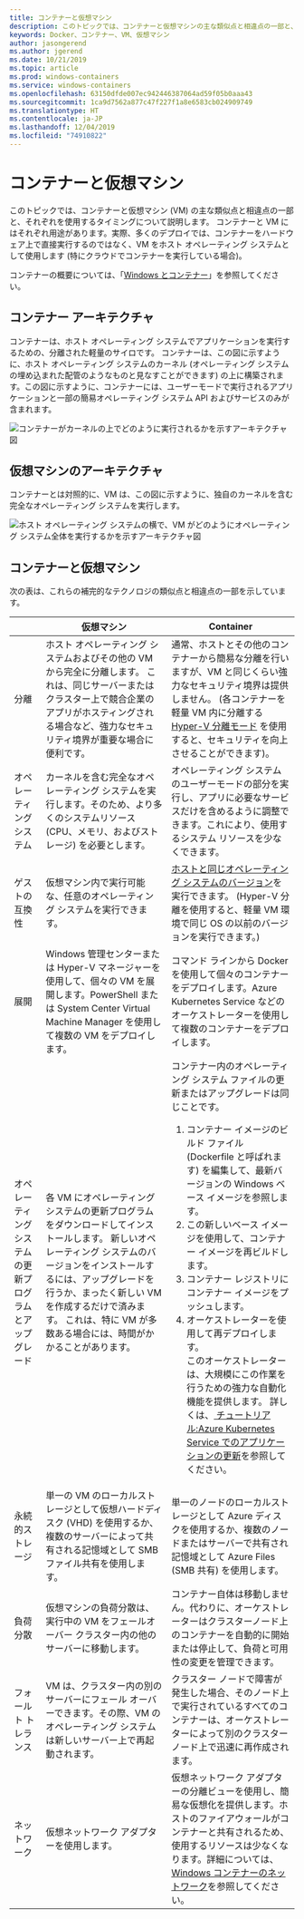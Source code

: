 ```yaml
---
title: コンテナーと仮想マシン
description: このトピックでは、コンテナーと仮想マシンの主な類似点と相違点の一部と、それぞれを使用するタイミングについて説明します。 コンテナーと仮想マシンにはそれぞれ用途があります。実際、多くのデプロイでは、コンテナーをハードウェア上で直接実行するのではなく、VM をホスト オペレーティング システムとして使用します (特にクラウドでコンテナーを実行している場合)。
keywords: Docker、コンテナー、VM、仮想マシン
author: jasongerend
ms.author: jgerend
ms.date: 10/21/2019
ms.topic: article
ms.prod: windows-containers
ms.service: windows-containers
ms.openlocfilehash: 63150dfde007ec942446387064ad59f05b0aaa43
ms.sourcegitcommit: 1ca9d7562a877c47f227f1a8e6583cb024909749
ms.translationtype: HT
ms.contentlocale: ja-JP
ms.lasthandoff: 12/04/2019
ms.locfileid: "74910822"
---
```

# <a name="containers-vs-virtual-machines"></a>コンテナーと仮想マシン

このトピックでは、コンテナーと仮想マシン (VM) の主な類似点と相違点の一部と、それぞれを使用するタイミングについて説明します。 コンテナーと VM にはそれぞれ用途があります。実際、多くのデプロイでは、コンテナーをハードウェア上で直接実行するのではなく、VM をホスト オペレーティング システムとして使用します (特にクラウドでコンテナーを実行している場合)。

コンテナーの概要については、「[Windows とコンテナー](index.md)」を参照してください。

## <a name="container-architecture"></a>コンテナー アーキテクチャ

コンテナーは、ホスト オペレーティング システムでアプリケーションを実行するための、分離された軽量のサイロです。 コンテナーは、この図に示すように、ホスト オペレーティング システムのカーネル (オペレーティング システムの埋め込まれた配管のようなものと見なすことができます) の上に構築されます。この図に示すように、コンテナーには、ユーザーモードで実行されるアプリケーションと一部の簡易オペレーティング システム API およびサービスのみが含まれます。

![コンテナーがカーネルの上でどのように実行されるかを示すアーキテクチャ図](media/container-diagram.svg)

## <a name="virtual-machine-architecture"></a>仮想マシンのアーキテクチャ

コンテナーとは対照的に、VM は、この図に示すように、独自のカーネルを含む完全なオペレーティング システムを実行します。

![ホスト オペレーティング システムの横で、VM がどのようにオペレーティング システム全体を実行するかを示すアーキテクチャ図](media/virtual-machine-diagram.svg)

## <a name="containers-vs-virtual-machines"></a>コンテナーと仮想マシン

次の表は、これらの補完的なテクノロジの類似点と相違点の一部を示しています。

|                 | 仮想マシン  | Container  |
| --------------  | ---------------- | ---------- |
| 分離       | ホスト オペレーティング システムおよびその他の VM から完全に分離します。 これは、同じサーバーまたはクラスター上で競合企業のアプリがホスティングされる場合など、強力なセキュリティ境界が重要な場合に便利です。 | 通常、ホストとその他のコンテナーから簡易な分離を行いますが、VM と同じくらい強力なセキュリティ境界は提供しません。 (各コンテナーを軽量 VM 内に分離する [Hyper-V 分離モード](../manage-containers/hyperv-container.md) を使用すると、セキュリティを向上させることができます)。 |
| オペレーティング システム | カーネルを含む完全なオペレーティング システムを実行します。そのため、より多くのシステムリソース (CPU、メモリ、およびストレージ) を必要とします。 | オペレーティング システムのユーザーモードの部分を実行し、アプリに必要なサービスだけを含めるように調整できます。これにより、使用するシステム リソースを少なくできます。 |
| ゲストの互換性 | 仮想マシン内で実行可能な、任意のオペレーティング システムを実行できます。 | [ホストと同じオペレーティング システムのバージョン](../deploy-containers/version-compatibility.md)を実行できます。 (Hyper-V 分離を使用すると、軽量 VM 環境で同じ OS の以前のバージョンを実行できます。)
| 展開     | Windows 管理センターまたは Hyper-V マネージャーを使用して、個々の VM を展開します。PowerShell または System Center Virtual Machine Manager を使用して複数の VM をデプロイします。 | コマンド ラインから Docker を使用して個々のコンテナーをデプロイします。Azure Kubernetes Service などのオーケストレーターを使用して複数のコンテナーをデプロイします。 |
| オペレーティング システムの更新プログラムとアップグレード | 各 VM にオペレーティング システムの更新プログラムをダウンロードしてインストールします。 新しいオペレーティング システムのバージョンをインストールするには、アップグレードを行うか、まったく新しい VM を作成するだけで済みます。 これは、特に VM が多数ある場合には、時間がかかることがあります。 | コンテナー内のオペレーティング システム ファイルの更新またはアップグレードは同じことです。 <br><ol><li>コンテナー イメージのビルド ファイル (Dockerfile と呼ばれます) を編集して、最新バージョンの Windows ベース イメージを参照します。 </li><li>この新しいベース イメージを使用して、コンテナー イメージを再ビルドします。</li><li>コンテナー レジストリにコンテナー イメージをプッシュします。</li> <li>オーケストレーターを使用して再デプロイします。<br>このオーケストレーターは、大規模にこの作業を行うための強力な自動化機能を提供します。 詳しくは、[ チュートリアル:Azure Kubernetes Service でのアプリケーションの更新](https://docs.microsoft.com/azure/aks/tutorial-kubernetes-app-update)を参照してください。</li></ol> |
| 永続的ストレージ | 単一の VM のローカルストレージとして仮想ハードディスク (VHD) を使用するか、複数のサーバーによって共有される記憶域として SMB ファイル共有を使用します。 | 単一のノードのローカルストレージとして Azure ディスクを使用するか、複数のノードまたはサーバーで共有され記憶域として Azure Files (SMB 共有) を使用します。 |
| 負荷分散 | 仮想マシンの負荷分散は、実行中の VM をフェールオーバー クラスター内の他のサーバーに移動します。 | コンテナー自体は移動しません。代わりに、オーケストレーターはクラスターノード上のコンテナーを自動的に開始または停止して、負荷と可用性の変更を管理できます。 |
| フォールト トレランス | VM は、クラスター内の別のサーバーにフェール オーバーできます。その際、VM のオペレーティング システムは新しいサーバー上で再起動されます。 | クラスター ノードで障害が発生した場合、そのノード上で実行されているすべてのコンテナーは、オーケストレーターによって別のクラスターノード上で迅速に再作成されます。 |
| ネットワーク     | 仮想ネットワーク アダプターを使用します。 | 仮想ネットワーク アダプターの分離ビューを使用し、簡易な仮想化を提供します。ホストのファイアウォールがコンテナーと共有されるため、使用するリソースは少なくなります。詳細については、[Windows コンテナーのネットワーク](../container-networking/architecture.md)を参照してください。 |

